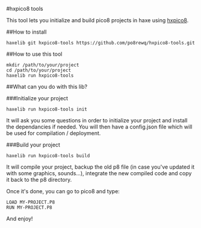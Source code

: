 #hxpico8 tools

This tool lets you initialize and build pico8 projects in haxe using [hxpico8](https://github.com/YellowAfterlife/hxpico8).

##How to install

```
haxelib git hxpico8-tools https://github.com/po8rewq/hxpico8-tools.git
```

##How to use this tool

```
mkdir /path/to/your/project
cd /path/to/your/project
haxelib run hxpico8-tools
```

##What can you do with this lib?

###Initialize your project

```
haxelib run hxpico8-tools init
```

It will ask you some questions in order to initialize your project and install the dependancies if needed.
You will then have a config.json file which will be used for compilation / deployment.

###Build your project

```
haxelib run hxpico8-tools build
```

It will compile your project, backup the old p8 file (in case you've updated it with some graphics, sounds...), integrate the new compiled code and copy it back to the p8 directory.

Once it's done, you can go to pico8 and type:

```
LOAD MY-PROJECT.P8
RUN MY-PROJECT.P8
```

And enjoy!
